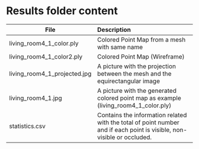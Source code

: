 # Results folder content

|   File   |  Description  |  
|----------|:--------------|
| living_room4_1_color.ply | Colored Point Map from a mesh with same name | 
| living_room4_1_color2.ply | Colored Point Map (Wireframe) |
| living_room4_1_projected.jpg | A picture with the projection between the mesh and the equirectangular image |
| living_room4_1.jpg | A picture with the generated colored point map as example (living_room4_1_color.ply) |
| statistics.csv | Contains the information related with the total of point number and if each point is visible, non-visible or occluded. |